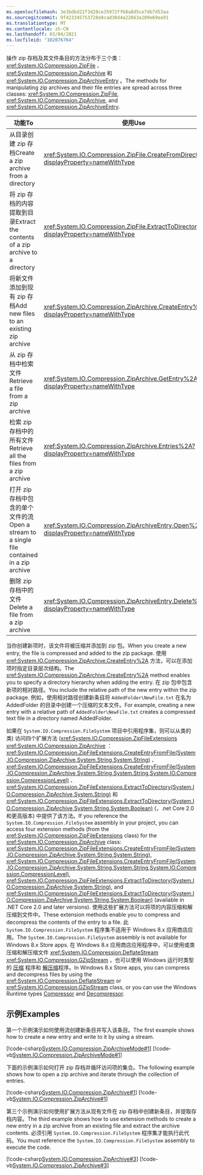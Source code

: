 ```yaml
---
ms.openlocfilehash: 3e3bdbd22f3d20ce35972ff68a8d5ce7db7d53aa
ms.sourcegitcommit: 9f423345753728e8cad38d4a22663a109e69ea91
ms.translationtype: MT
ms.contentlocale: zh-CN
ms.lasthandoff: 03/04/2021
ms.locfileid: "102076764"
---
```

<span data-ttu-id="9af58-101">操作 zip 存档及其文件条目的方法分布于三个类： <xref:System.IO.Compression.ZipFile> 、 <xref:System.IO.Compression.ZipArchive> 和 <xref:System.IO.Compression.ZipArchiveEntry> 。</span><span class="sxs-lookup"><span data-stu-id="9af58-101">The methods for manipulating zip archives and their file entries are spread across three classes: <xref:System.IO.Compression.ZipFile>, <xref:System.IO.Compression.ZipArchive>, and <xref:System.IO.Compression.ZipArchiveEntry>.</span></span>

|<span data-ttu-id="9af58-102">功能</span><span class="sxs-lookup"><span data-stu-id="9af58-102">To</span></span>|<span data-ttu-id="9af58-103">使用</span><span class="sxs-lookup"><span data-stu-id="9af58-103">Use</span></span>|
|--------|---------|
|<span data-ttu-id="9af58-104">从目录创建 zip 存档</span><span class="sxs-lookup"><span data-stu-id="9af58-104">Create a zip archive from a directory</span></span>|<xref:System.IO.Compression.ZipFile.CreateFromDirectory%2A?displayProperty=nameWithType>|
|<span data-ttu-id="9af58-105">将 zip 存档的内容提取到目录</span><span class="sxs-lookup"><span data-stu-id="9af58-105">Extract the contents of a zip archive to a directory</span></span>|<xref:System.IO.Compression.ZipFile.ExtractToDirectory%2A?displayProperty=nameWithType>|
|<span data-ttu-id="9af58-106">将新文件添加到现有 zip 存档</span><span class="sxs-lookup"><span data-stu-id="9af58-106">Add new files to an existing zip archive</span></span>|<xref:System.IO.Compression.ZipArchive.CreateEntry%2A?displayProperty=nameWithType>|
|<span data-ttu-id="9af58-107">从 zip 存档中检索文件</span><span class="sxs-lookup"><span data-stu-id="9af58-107">Retrieve a file from a zip archive</span></span>|<xref:System.IO.Compression.ZipArchive.GetEntry%2A?displayProperty=nameWithType>|
|<span data-ttu-id="9af58-108">检索 zip 存档中的所有文件</span><span class="sxs-lookup"><span data-stu-id="9af58-108">Retrieve all the files from a zip archive</span></span>|<xref:System.IO.Compression.ZipArchive.Entries%2A?displayProperty=nameWithType>|
|<span data-ttu-id="9af58-109">打开 zip 存档中包含的单个文件的流</span><span class="sxs-lookup"><span data-stu-id="9af58-109">Open a stream to a single file contained in a zip archive</span></span>|<xref:System.IO.Compression.ZipArchiveEntry.Open%2A?displayProperty=nameWithType>|
|<span data-ttu-id="9af58-110">删除 zip 存档中的文件</span><span class="sxs-lookup"><span data-stu-id="9af58-110">Delete a file from a zip archive</span></span>|<xref:System.IO.Compression.ZipArchiveEntry.Delete%2A?displayProperty=nameWithType>|

<span data-ttu-id="9af58-111">当你创建新项时，该文件将被压缩并添加到 zip 包。</span><span class="sxs-lookup"><span data-stu-id="9af58-111">When you create a new entry, the file is compressed and added to the zip package.</span></span> <span data-ttu-id="9af58-112">使用 <xref:System.IO.Compression.ZipArchive.CreateEntry%2A> 方法，可以在添加项时指定目录层次结构。</span><span class="sxs-lookup"><span data-stu-id="9af58-112">The <xref:System.IO.Compression.ZipArchive.CreateEntry%2A> method enables you to specify a directory hierarchy when adding the entry.</span></span> <span data-ttu-id="9af58-113">在 zip 包中包含新项的相对路径。</span><span class="sxs-lookup"><span data-stu-id="9af58-113">You include the relative path of the new entry within the zip package.</span></span> <span data-ttu-id="9af58-114">例如，使用相对路径创建新条目将 `AddedFolder\NewFile.txt` 在名为 AddedFolder 的目录中创建一个压缩的文本文件。</span><span class="sxs-lookup"><span data-stu-id="9af58-114">For example, creating a new entry with a relative path of `AddedFolder\NewFile.txt` creates a compressed text file in a directory named AddedFolder.</span></span>

<span data-ttu-id="9af58-115">如果在 `System.IO.Compression.FileSystem` 项目中引用程序集，则可以从类的类) 访问四个扩展方法 (<xref:System.IO.Compression.ZipFileExtensions> <xref:System.IO.Compression.ZipArchive> ： <xref:System.IO.Compression.ZipFileExtensions.CreateEntryFromFile(System.IO.Compression.ZipArchive,System.String,System.String)> 、 <xref:System.IO.Compression.ZipFileExtensions.CreateEntryFromFile(System.IO.Compression.ZipArchive,System.String,System.String,System.IO.Compression.CompressionLevel)> 、 <xref:System.IO.Compression.ZipFileExtensions.ExtractToDirectory(System.IO.Compression.ZipArchive,System.String)> 和 <xref:System.IO.Compression.ZipFileExtensions.ExtractToDirectory(System.IO.Compression.ZipArchive,System.String,System.Boolean)> (，.net Core 2.0 和更高版本) 中提供了该方法。</span><span class="sxs-lookup"><span data-stu-id="9af58-115">If you reference the `System.IO.Compression.FileSystem` assembly in your project, you can access four extension methods (from the <xref:System.IO.Compression.ZipFileExtensions> class) for the <xref:System.IO.Compression.ZipArchive> class: <xref:System.IO.Compression.ZipFileExtensions.CreateEntryFromFile(System.IO.Compression.ZipArchive,System.String,System.String)>, <xref:System.IO.Compression.ZipFileExtensions.CreateEntryFromFile(System.IO.Compression.ZipArchive,System.String,System.String,System.IO.Compression.CompressionLevel)>, <xref:System.IO.Compression.ZipFileExtensions.ExtractToDirectory(System.IO.Compression.ZipArchive,System.String)>, and <xref:System.IO.Compression.ZipFileExtensions.ExtractToDirectory(System.IO.Compression.ZipArchive,System.String,System.Boolean)> (available in .NET Core 2.0 and later versions).</span></span> <span data-ttu-id="9af58-116">使用这些扩展方法可以将项的内容压缩和解压缩到文件中。</span><span class="sxs-lookup"><span data-stu-id="9af58-116">These extension methods enable you to compress and decompress the contents of the entry to a file.</span></span> <span data-ttu-id="9af58-117">此 `System.IO.Compression.FileSystem` 程序集不适用于 Windows 8.x 应用商店应用。</span><span class="sxs-lookup"><span data-stu-id="9af58-117">The `System.IO.Compression.FileSystem` assembly is not available for Windows 8.x Store apps.</span></span> <span data-ttu-id="9af58-118">在 Windows 8.x 应用商店应用程序中，可以使用或类压缩和解压缩文件 <xref:System.IO.Compression.DeflateStream> <xref:System.IO.Compression.GZipStream> ，也可以使用 Windows 运行时类型的 [压缩](https://go.microsoft.com/fwlink/p/?LinkID=246357) 程序和 [解压缩](https://go.microsoft.com/fwlink/p/?LinkID=246358)程序。</span><span class="sxs-lookup"><span data-stu-id="9af58-118">In Windows 8.x Store apps, you can compress and decompress files by using the <xref:System.IO.Compression.DeflateStream> or <xref:System.IO.Compression.GZipStream> class, or you can use the Windows Runtime types [Compressor](https://go.microsoft.com/fwlink/p/?LinkID=246357) and [Decompressor](https://go.microsoft.com/fwlink/p/?LinkID=246358).</span></span>

## <a name="examples"></a><span data-ttu-id="9af58-119">示例</span><span class="sxs-lookup"><span data-stu-id="9af58-119">Examples</span></span>

<span data-ttu-id="9af58-120">第一个示例演示如何使用流创建新条目并写入该条目。</span><span class="sxs-lookup"><span data-stu-id="9af58-120">The first example shows how to create a new entry and write to it by using a stream.</span></span>

[!code-csharp[System.IO.Compression.ZipArchiveMode#1](~/samples/snippets/csharp/VS_Snippets_CLR_System/system.io.compression.ziparchivemode/cs/program1.cs#1)]
[!code-vb[System.IO.Compression.ZipArchiveMode#1](~/samples/snippets/visualbasic/VS_Snippets_CLR_System/system.io.compression.ziparchivemode/vb/program1.vb#1)]

<span data-ttu-id="9af58-121">下面的示例演示如何打开 zip 存档并循环访问项的集合。</span><span class="sxs-lookup"><span data-stu-id="9af58-121">The following example shows how to open a zip archive and iterate through the collection of entries.</span></span>

[!code-csharp[System.IO.Compression.ZipArchive#1](~/samples/snippets/csharp/VS_Snippets_CLR_System/system.io.compression.ziparchive/cs/program1.cs#1)]
[!code-vb[System.IO.Compression.ZipArchive#1](~/samples/snippets/visualbasic/VS_Snippets_CLR_System/system.io.compression.ziparchive/vb/program1.vb#1)]

<span data-ttu-id="9af58-122">第三个示例演示如何使用扩展方法从现有文件在 zip 存档中创建新条目，并提取存档内容。</span><span class="sxs-lookup"><span data-stu-id="9af58-122">The third example shows how to use extension methods to create a new entry in a zip archive from an existing file and extract the archive contents.</span></span> <span data-ttu-id="9af58-123">必须引用 `System.IO.Compression.FileSystem` 程序集才能执行此代码。</span><span class="sxs-lookup"><span data-stu-id="9af58-123">You must reference the `System.IO.Compression.FileSystem` assembly to execute the code.</span></span>

[!code-csharp[System.IO.Compression.ZipArchive#3](~/samples/snippets/csharp/VS_Snippets_CLR_System/system.io.compression.ziparchive/cs/program3.cs#3)]
[!code-vb[System.IO.Compression.ZipArchive#3](~/samples/snippets/visualbasic/VS_Snippets_CLR_System/system.io.compression.ziparchive/vb/program3.vb#3)]

